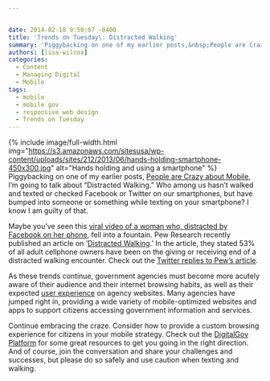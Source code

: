 ```yaml
---


date: 2014-02-18 9:50:07 -0400
title: 'Trends on Tuesday\: Distracted Walking'
summary: 'Piggybacking on one of my earlier posts,&nbsp;People are Crazy about Mobile, I&rsquo;m going to talk about &amp;#8220;Distracted Walking.&amp;#8221; Who among us hasn&amp;#8217;t walked and texted or checked Facebook or Twitter on our smartphones, but have bumped into someone or something while texting on your smartphone? I know'
authors: [lisa-wilcox]
categories:
  - Content
  - Managing Digital
  - Mobile
tags:
  - mobile
  - mobile gov
  - responsive web design
  - Trends on Tuesday
---
```


{% include image/full-width.html img="https://s3.amazonaws.com/sitesusa/wp-content/uploads/sites/212/2013/06/hands-holding-smartphone-450x300.jpg" alt="Hands holding and using a smartphone" %}
Piggybacking on one of my earlier posts, [People are Crazy about Mobile](https://www.WHATEVER/2013/08/13/trends-on-tuesday-people-are-crazy-about-mobile/ "Trends on Tuesday: People Are Crazy about Mobile!"), I’m going to talk about &#8220;Distracted Walking.&#8221; Who among us hasn&#8217;t walked and texted or checked Facebook or Twitter on our smartphones, but have bumped into someone or something while texting on your smartphone? I know I am guilty of that.

Maybe you&#8217;ve seen this [viral video of a woman who, distracted by Facebook on her phone](http://www.youtube.com/watch?v=bGpVpsaItpU), fell into a fountain. Pew Research recently published an article on ‘[Distracted Walking](http://www.pewresearch.org/fact-tank/2014/01/02/more-than-half-of-cell-owners-affected-by-distracted-walking/).’ In the article, they stated 53% of all adult cellphone owners have been on the giving or receiving end of a distracted walking encounter. Check out the [Twitter replies to Pew’s article](https://twitter.com/pewinternet/status/418775359690375168).

As these trends continue, government agencies must become more acutely aware of their audience and their internet browsing habits, as well as their expected [user experience](https://www.WHATEVER/2013/09/18/making-mobile-gov-user-experience-recommendations/ "Making Mobile Gov: User Experience Recommendations") on agency websites. Many agencies have jumped right in, providing a wide variety of mobile-optimized websites and apps to support citizens accessing government information and services.

Continue embracing the craze. Consider how to provide a custom browsing experience for citizens in your mobile strategy. Check out the [DigitalGov Platform](https://www.WHATEVER/communities/mobile/ "Mobile") for some great resources to get you going in the right direction. And of course, join the conversation and share your challenges and successes, but please do so safely and use caution when texting and walking.